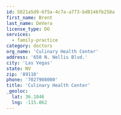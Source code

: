 ```yaml
---
id: 5021a5d9-6f5a-4c7a-a773-bd8146fb258a
first_name: Brent
last_name: DeVera
license_type: DO
services:
  - family-practice
category: doctors
org_name: 'Culinary Health Center'
address: '650 N. Nellis Blvd.'
city: 'Las Vegas'
state: NV
zip: '89110'
phone: '7027908000'
title: 'Culinary Health Center'
_geoloc:
  lat: 36.1846
  lng: -115.062
---
```

